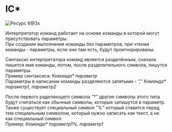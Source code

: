 # IC*
![Ресурс 6@3x](https://github.com/user-attachments/assets/ba4b2fbc-0443-459e-92f4-1529968c5ddc)

Интерпретатор команд работает на основе команды в которой могут присутствовать параметры.\
При создании выполнения команды без параметров, при чтении команды - параметры, если они там есть, будут проигнорированы.

Синтаксис интерпретатора команд является разделённым, сначала пишется имя команды, потом, после разделительного символа, пишутся параметры.\
Пример синтаксиса: _Команда* параметр_\
Параметры в написании команды разделяются запятыми - _","  Команда* параметр1, параметр2_

После первого раделяющего символа _"*"_ другие символы этого типа будут считаться как обычные символы, которые запишутся в параметр.\
Также существует специальный символ _"%"_ который ставится перед тем специальным символом, который нужно записать как текст, а не как специальный символ.\
Пример: _Команда* параметр1%, параметр1_
